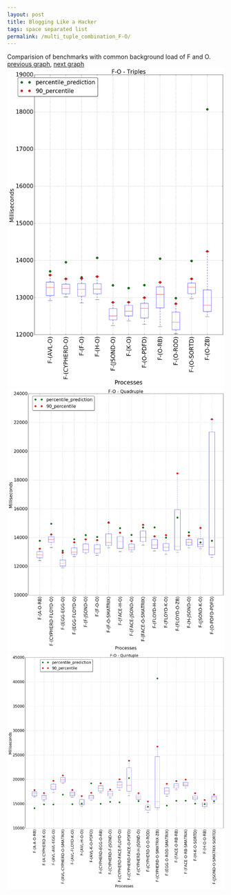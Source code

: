 ```yaml
---
layout: post
title: Blogging Like a Hacker
tags: space separated list
permalink: /multi_tuple_combination_F-O/
---
```


Comparision of benchmarks with common background load of F and O.
[previous graph](../multi_tuple_combination_F-K/), [next graph](../multi_tuple_combination_F-PDFD/)
![graph figure](./images/triple/F/F-O_box.png)![graph figure](./images/quadruple/F/F-O_box.png)![graph figure](./images/quintuple/F/F-O_box.png)